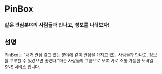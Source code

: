 # PinBox
### 같은 관심분야의 사람들과 만나고, 정보를 나눠보자!

## 설명
PinBox는 "내가 관심 갖고 있는 분야에 같이 관심을 가지고 있는 사람들과 만나고, 정보를 교류할 수 있었으면 좋겠다."하는 사람들이 그룹으로 모여 서로 소통 가능한 모바일 SNS 서비스 입니다.
